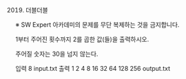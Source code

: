 2019. 더블더블

※ SW Expert 아카데미의 문제를 무단 복제하는 것을 금지합니다.

1부터 주어진 횟수까지 2를 곱한 값(들)을 출력하시오.

주어질 숫자는 30을 넘지 않는다.

입력
8
input.txt
출력
1 2 4 8 16 32 64 128 256
output.txt